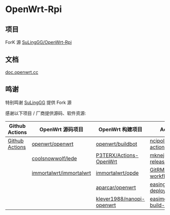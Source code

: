 # OpenWrt-Rpi

## 项目

ForK 源 [SuLingGG/OpenWrt-Rpi](https://github.com/SuLingGG/OpenWrt-Rpi)

## 文档

[doc.openwrt.cc](https://doc.openwrt.cc/2-OpenWrt-Rpi)

## 鸣谢

特别鸣谢 [SuLingGG](https://github.com/SuLingGG) 提供 Fork 源

感谢以下项目 / 厂商提供源码、软件资源:

| Github Actions                                        | OpenWrt 源码项目                                             | OpenWrt 构建项目                                             | Action 项目                                                  | 云服务商                               |
| ----------------------------------------------------- | ------------------------------------------------------------ | ------------------------------------------------------------ | ------------------------------------------------------------ | ---------------------------------------- |
| [Github Actions](https://github.com/features/actions) | [openwrt/openwrt](https://github.com/openwrt/openwrt/)       | [openwrt/buildbot](https://git.openwrt.org/?p=buildbot.git;a=summary) | [ncipollo/release-action](https://github.com/ncipollo/release-action) | [Acloud](https://acloud.net/)            |
|                                                       | [coolsnowwolf/lede](https://github.com/coolsnowwolf/lede)    | [P3TERX/Actions-OpenWrt](https://github.com/P3TERX/Actions-OpenWrt) | [mknejp/delete-release-assets](https://github.com/mknejp/delete-release-assets) | [Cloudflare](https://www.cloudflare.com) |
|                                                       | [immortalwrt/immortalwrt](https://github.com/immortalwrt/immortalwrt) | [immortalwrt/opde](https://github.com/immortalwrt/opde)      | [GitRML/delete-workflow-runs](https://github.com/GitRML/delete-workflow-runs) | [BackBlaze](https://www.backblaze.com/)  |
|                                                       |                                                              | [aparcar/openwrt](https://github.com/aparcar/openwrt)        | [easingthemes/ssh-deploy](https://github.com/easingthemes/ssh-deploy) | [HostHatch](https://hosthatch.com/)      |
|                                                       |                                                              | [klever1988/nanopi-openwrt](https://github.com/klever1988/nanopi-openwrt) | [easimon/maximize-build-space](https://github.com/easimon/maximize-build-space) |                                          |

